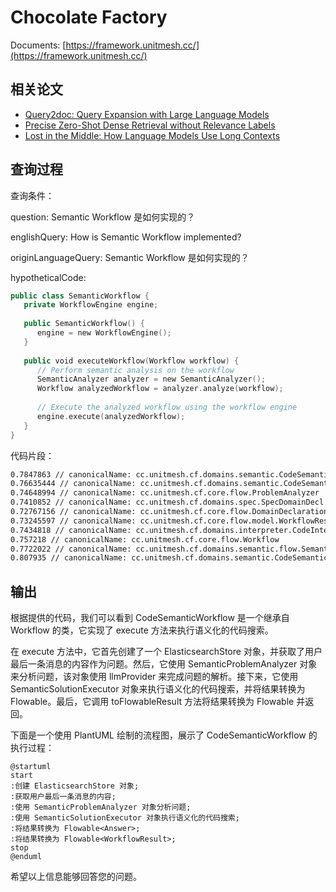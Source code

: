 # Chocolate Factory

Documents: [https://framework.unitmesh.cc/](https://framework.unitmesh.cc/)

## 相关论文

- [Query2doc: Query Expansion with Large Language Models](https://arxiv.org/abs/2303.07678)
- [Precise Zero-Shot Dense Retrieval without Relevance Labels](https://arxiv.org/abs/2212.10496)
- [Lost in the Middle: How Language Models Use Long Contexts](https://arxiv.org/abs/2307.03172)

## 查询过程

查询条件：

question: Semantic Workflow 是如何实现的？

englishQuery: How is Semantic Workflow implemented?

originLanguageQuery: Semantic Workflow 是如何实现的？

hypotheticalCode:
```kotlin
public class SemanticWorkflow {
   private WorkflowEngine engine;
   
   public SemanticWorkflow() {
      engine = new WorkflowEngine();
   }
   
   public void executeWorkflow(Workflow workflow) {
      // Perform semantic analysis on the workflow
      SemanticAnalyzer analyzer = new SemanticAnalyzer();
      Workflow analyzedWorkflow = analyzer.analyze(workflow);
      
      // Execute the analyzed workflow using the workflow engine
      engine.execute(analyzedWorkflow);
   }
}
```

代码片段：

```bash
0.7847863 // canonicalName: cc.unitmesh.cf.domains.semantic.CodeSemanticWorkflowTest
0.76635444 // canonicalName: cc.unitmesh.cf.domains.semantic.CodeSemanticDecl
0.74648994 // canonicalName: cc.unitmesh.cf.core.flow.ProblemAnalyzer
0.7410852 // canonicalName: cc.unitmesh.cf.domains.spec.SpecDomainDecl
0.72767156 // canonicalName: cc.unitmesh.cf.core.flow.DomainDeclaration
0.73245597 // canonicalName: cc.unitmesh.cf.core.flow.model.WorkflowResult
0.7434818 // canonicalName: cc.unitmesh.cf.domains.interpreter.CodeInterpreterWorkflow.execute
0.757218 // canonicalName: cc.unitmesh.cf.core.flow.Workflow
0.7722022 // canonicalName: cc.unitmesh.cf.domains.semantic.flow.SemanticProblemAnalyzer
0.807935 // canonicalName: cc.unitmesh.cf.domains.semantic.CodeSemanticWorkflow.execute
```

## 输出

根据提供的代码，我们可以看到 CodeSemanticWorkflow 是一个继承自 Workflow 的类，它实现了 execute 方法来执行语义化的代码搜索。

在 execute 方法中，它首先创建了一个 ElasticsearchStore 对象，并获取了用户最后一条消息的内容作为问题。然后，它使用 SemanticProblemAnalyzer
对象来分析问题，该对象使用 llmProvider 来完成问题的解析。接下来，它使用 SemanticSolutionExecutor 对象来执行语义化的代码搜索，并将结果转换为
Flowable<Answer>。最后，它调用 toFlowableResult 方法将结果转换为 Flowable<WorkflowResult> 并返回。

下面是一个使用 PlantUML 绘制的流程图，展示了 CodeSemanticWorkflow 的执行过程：

```plantuml
@startuml
start
:创建 ElasticsearchStore 对象;
:获取用户最后一条消息的内容;
:使用 SemanticProblemAnalyzer 对象分析问题;
:使用 SemanticSolutionExecutor 对象执行语义化的代码搜索;
:将结果转换为 Flowable<Answer>;
:将结果转换为 Flowable<WorkflowResult>;
stop
@enduml
```

希望以上信息能够回答您的问题。
